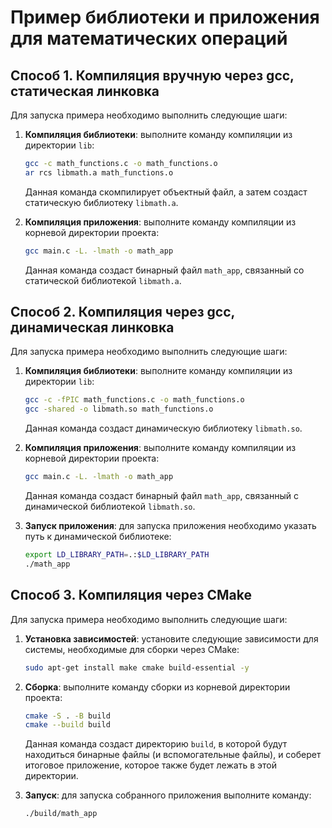 # Пример библиотеки и приложения для математических операций

## Способ 1. Компиляция вручную через gcc, статическая линковка

Для запуска примера необходимо выполнить следующие шаги:

1. **Компиляция библиотеки**: выполните команду компиляции из директории `lib`:

   ```bash
   gcc -c math_functions.c -o math_functions.o
   ar rcs libmath.a math_functions.o
   ```

   Данная команда скомпилирует объектный файл, а затем создаст статическую библиотеку `libmath.a`.

2. **Компиляция приложения**: выполните команду компиляции из корневой директории проекта:

   ```bash
   gcc main.c -L. -lmath -o math_app
   ```

   Данная команда создаст бинарный файл `math_app`, связанный со статической библиотекой `libmath.a`.

## Способ 2. Компиляция через gcc, динамическая линковка

Для запуска примера необходимо выполнить следующие шаги:

1. **Компиляция библиотеки**: выполните команду компиляции из директории `lib`:

   ```bash
   gcc -c -fPIC math_functions.c -o math_functions.o
   gcc -shared -o libmath.so math_functions.o
   ```

   Данная команда создаст динамическую библиотеку `libmath.so`.

2. **Компиляция приложения**: выполните команду компиляции из корневой директории проекта:

   ```bash
   gcc main.c -L. -lmath -o math_app
   ```

   Данная команда создаст бинарный файл `math_app`, связанный с динамической библиотекой `libmath.so`.

3. **Запуск приложения**: для запуска приложения необходимо указать путь к динамической библиотеке:

   ```bash
   export LD_LIBRARY_PATH=.:$LD_LIBRARY_PATH
   ./math_app
   ```

## Способ 3. Компиляция через CMake

Для запуска примера необходимо выполнить следующие шаги:

1. **Установка зависимостей**: установите следующие зависимости для системы, необходимые для сборки через CMake:

   ```bash
   sudo apt-get install make cmake build-essential -y
   ```

2. **Сборка**: выполните команду сборки из корневой директории проекта:

   ```bash
   cmake -S . -B build
   cmake --build build
   ```

    Данная команда создаст директорию `build`, в которой будут находиться бинарные файлы (и вспомогательные файлы), и соберет итоговое приложение, которое также будет лежать в этой директории.

3. **Запуск**: для запуска собранного приложения выполните команду:

   ```bash
   ./build/math_app
   ```
